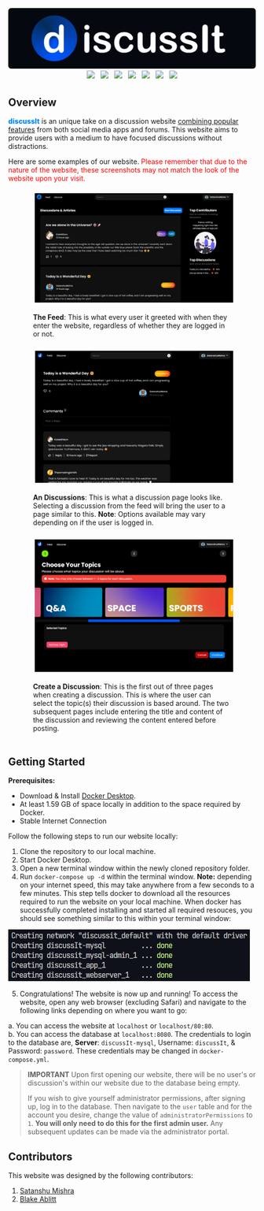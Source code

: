 <div align="center" style="width:100%; display: flex; flex-direction:column; justify-content: center;">
   <div style="width:100%; display: flex; justify-content: center;">
      <img src="./app/public/images/readme-resources/README-banner.png">
   </div>
   <div>
      <img style="padding: 4px;" src="https://img.shields.io/badge/html5-%23E34F26.svg?style=for-the-badge&logo=html5&logoColor=white">
      <img style="padding: 4px;" src="https://img.shields.io/badge/css3-%231572B6.svg?style=for-the-badge&logo=css3&logoColor=white">
      <img style="padding: 4px;" src="https://img.shields.io/badge/mysql-%2300f.svg?style=for-the-badge&logo=mysql&logoColor=white">
      <img style="padding: 4px;" src="https://img.shields.io/badge/javascript-%23323330.svg?style=for-the-badge&logo=javascript&logoColor=%23F7DF1E">
      <img style="padding: 4px;" src="https://img.shields.io/badge/php-%23777BB4.svg?style=for-the-badge&logo=php&logoColor=white">
      <img style="padding: 4px;" src="https://img.shields.io/badge/docker-%230db7ed.svg?style=for-the-badge&logo=docker&logoColor=white">
      <img style="padding: 4px;" src="https://img.shields.io/badge/nginx-%23009639.svg?style=for-the-badge&logo=nginx&logoColor=white">
   </div>
</div>

## Overview

<p> <b style="color:#0085FF; font-weight: 800;">discussIt</b> is an unique take on a discussion website <span style="text-decoration: underline;">combining popular features</span> from both social media apps and forums. This website aims to provide users with a medium to have focused discussions without distractions.
</p>

<p>
Here are some examples of our website. <span style="color: red;"> Please remember that due to the nature of the website, these screenshots may not match the look of the website upon your visit.</span>
</p>

<div style="width:100%; display: flex; justify-content: center; flex-wrap:wrap; margin: 10px 0;">
   <div style="padding: 4px; width: 80%;">
      <img style="padding: 4px;" src="./app/public/images/readme-resources/visual-a.png">
      <p><b>The Feed</b>: This is what every user it greeted with when they enter the website, regardless of whether they are logged in or not.</p>
   </div>
   <div style="padding: 4px; width: 80%;">
   <img style="padding: 4px;" src="./app/public/images/readme-resources/visual-b.png">
      <p><b>An Discussions</b>: This is what a discussion page looks like. Selecting a discussion from the feed will bring the user to a page similar to this. <b>Note</b>: Options available may vary depending on if the user is logged in.</p>
   </div>
   <div style="padding: 4px; width: 80%;">
   <img style="padding: 4px;" src="./app/public/images/readme-resources/visual-c.png">
      <p><b>Create a Discussion</b>: This is the first out of three pages when creating a discussion. This is where the user can select the topic(s) their discussion is based around. The two subsequent pages include entering the title and content of the discussion and reviewing the content entered before posting.</p>
   </div>

</div>

## Getting Started

**Prerequisites:**

- Download & Install [Docker Desktop](https://www.docker.com/).
- At least 1.59 GB of space locally in addition to the space required by Docker.
- Stable Internet Connection

Follow the following steps to run our website locally:

1. Clone the repository to our local machine.
2. Start Docker Desktop.
3. Open a new terminal window within the newly cloned repository folder.
4. Run `docker-compose up -d` within the terminal window. **Note:** depending on your internet speed, this may take
   anywhere from a few seconds to a few minutes. This step tells docker to download all the resources required to run the
   website on your local machine. When docker has successfully completed installing and started all required resouces, you
   should see something similar to this within your terminal window:

![](./started-state.png)

5. Congratulations! The website is now up and running! To access the website, open any web browser (excluding Safari)
   and navigate to the following links depending on where you want to go:

a. You can access the website at `localhost` or `localhost/80:80`.<br />
b. You can access the database at `localhost:8080`. The credentials to login to the database are, **Server**:
`discussIt-mysql`, Username: `discussIt`, & Password: `password`. These credentials may be changed in
`docker-compose.yml`.

> **IMPORTANT**
> Upon first opening our website, there will be no user's or discussion's within our website due to the database being
> empty.
>
> If you wish to give yourself administrator permissions, after signing up, log in to the database. Then navigate to the
> `user` table and for the account you desire, change the value of `administratorPermissions` to `1`. **You will only need
> to do this for the first admin user.** Any subsequent updates can be made via the administrator portal.

## Contributors

This website was designed by the following contributors:

1. [Satanshu Mishra](https://github.com/SatanshuMishra)
2. [Blake Ablitt](https://github.com/blakeablitt)
